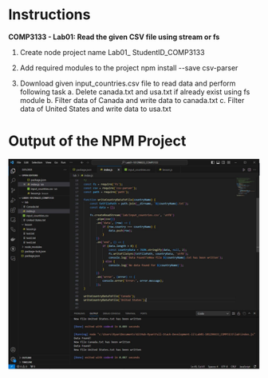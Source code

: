 # Instructions 

**COMP3133 - Lab01: Read the given CSV file using stream or fs**

1)	Create node project name Lab01_ StudentID_COMP3133
2)	Add required modules to the project
npm install --save csv-parser

3)	Download given input_countries.csv file to read data and perform following task
a.	Delete canada.txt and usa.txt if already exist using fs module 
b.	Filter data of Canada and write data to canada.txt
c.	Filter data of United States and write data to usa.txt

# Output of the NPM Project
![lab01 codes terminal and console.log outputs](./codeOutput.JPG)
